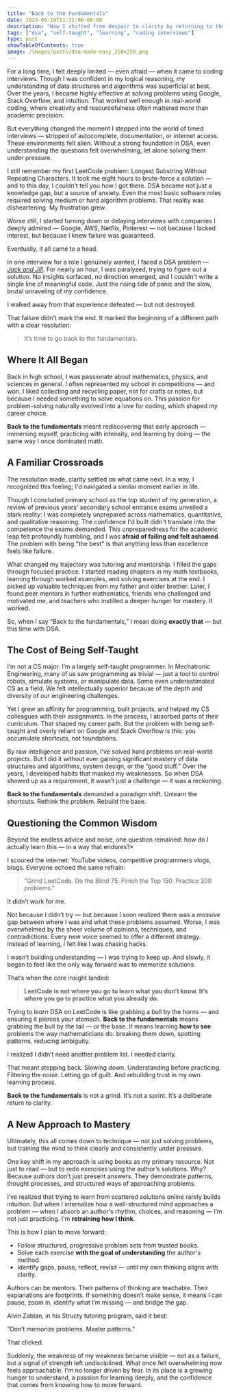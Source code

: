 ```yaml
---
title: "Back to the Fundamentals"
date: 2025-06-10T11:31:00-06:00
description: "How I shifted from despair to clarity by returning to the learning patterns that once defined my success in mathematics and problem-solving."
tags: ["dsa", "self-taught", "learning", "coding interviews"]
type: post
showTableOfContents: true
image: /images/posts/dsa-made-easy_250x250.png
---
```

For a long time, I felt deeply limited — even afraid — when it came to coding interviews. Though I was confident in my logical reasoning, my understanding of data structures and algorithms was superficial at best. Over the years, I became highly effective at solving problems using Google, Stack Overflow, and intuition. That worked well enough in real-world coding, where creativity and resourcefulness often mattered more than academic precision.

But everything changed the moment I stepped into the world of timed interviews — stripped of autocomplete, documentation, or internet access. These environments felt alien. Without a strong foundation in DSA, even understanding the questions felt overwhelming, let alone solving them under pressure.

I still remember my first LeetCode problem: Longest Substring Without Repeating Characters. It took me eight hours to brute-force a solution — and to this day, I couldn’t tell you how I got there. DSA became not just a knowledge gap, but a source of anxiety. Even the most basic software roles required solving medium or hard algorithm problems. That reality was disheartening. My frustration grew.

Worse still, I started turning down or delaying interviews with companies I deeply admired — Google, AWS, Netflix, Pinterest — not because I lacked interest, but because I knew failure was guaranteed.

Eventually, it all came to a head.

In one interview for a role I genuinely wanted, I faced a DSA problem — _[Jack and Jill](https://github.com/eiakoji-me/dsa-fundamentals-01/blob/main/arrays-and-strings/jack-and-jill.java)_. For nearly an hour, I was paralyzed, trying to figure out a solution. No insights surfaced, no direction emerged, and I couldn't write a single line of meaningful code. Just the rising tide of panic and the slow, brutal unraveling of my confidence.

I walked away from that experience defeated — but not destroyed.

That failure didn’t mark the end. It marked the beginning of a different path with a clear resolution:

> It’s time to go back to the fundamentals.

## Where It All Began

Back in high school, I was passionate about mathematics, physics, and sciences in general. I often represented my school in competitions — and won. I liked collecting and recycling paper, not for crafts or notes, but because I needed something to solve equations on. This passion for problem-solving naturally evolved into a love for coding, which shaped my career choice.

**Back to the fundamentals** meant rediscovering that early approach — immersing myself, practicing with intensity, and learning by doing — the same way I once dominated math.

## A Familiar Crossroads

The resolution made, clarity settled on what came next. In a way, I recognized this feeling; I'd navigated a similar moment earlier in life.

Though I concluded primary school as the top student of my generation, a review of previous years' secondary school entrance exams unveiled a stark reality: I was completely unprepared across mathematics, quantitative, and qualitative reasoning. The confidence I'd built didn't translate into the competence the exams demanded. This unpreparedness for the academic leap felt profoundly humbling, and I was **afraid of failing and felt ashamed**. The problem with being "the best" is that anything less than excellence feels like failure.

What changed my trajectory was tutoring and mentorship. I filled the gaps through focused practice. I started reading chapters in my math textbooks, learning through worked examples, and solving exercises at the end. I picked up valuable techniques from my father and older brother. Later, I found peer mentors in further mathematics, friends who challenged and motivated me, and teachers who instilled a deeper hunger for mastery. It worked.

So, when I say “Back to the fundamentals,” I mean doing **exactly that** — but this time with DSA.

## The Cost of Being Self-Taught

I’m not a CS major. I’m a largely self-taught programmer. In Mechatronic Engineering, many of us saw programming as trivial — just a tool to control robots, simulate systems, or manipulate data. Some even underestimated CS as a field. We felt intellectually superior because of the depth and diversity of our engineering challenges.

Yet I grew an affinity for programming, built projects, and helped my CS colleagues with their assignments. In the process, I absorbed parts of their curriculum. That shaped my career path. But the problem with being self-taught and overly reliant on Google and Stack Overflow is this: you accumulate shortcuts, not foundations.

By raw intelligence and passion, I’ve solved hard problems on real-world projects. But I did it without ever gaining significant mastery of data structures and algorithms, system design, or the “good stuff.” Over the years, I developed habits that masked my weaknesses. So when DSA showed up as a requirement, it wasn’t just a challenge — it was a reckoning.

**Back to the fundamentals** demanded a paradigm shift. Unlearn the shortcuts. Rethink the problem. Rebuild the base.

## Questioning the Common Wisdom

Beyond the endless advice and noise, one question remained: how do I actually learn this — in a way that endures?*

I scoured the internet: YouTube videos, competitive programmers vlogs, blogs. Everyone echoed the same refrain:

> "Grind LeetCode. Do the Blind 75. Finish the Top 150. Practice 300 problems."

It didn’t work for me.

Not because I didn’t try — but because I soon realized there was a *massive* gap between where I was and what these problems assumed. Worse, I was overwhelmed by the sheer volume of opinions, techniques, and contradictions. Every new voice seemed to offer a different strategy. Instead of learning, I felt like I was chasing hacks.

I wasn’t building understanding — I was trying to keep up. And slowly, it began to feel like the only way forward was to memorize solutions.

That’s when the core insight landed:

> **LeetCode is not where you go to learn what you don’t know. It’s where you go to practice what you already do.**

Trying to *learn* DSA on LeetCode is like grabbing a bull by the horns — and ensuring it pierces your stomach. **Back to the fundamentals** means grabbing the bull by the tail — or the base. It means learning **how to see** problems the way mathematicians do: breaking them down, spotting patterns, reducing ambiguity.

I realized I didn’t need another problem list. I needed clarity.

That meant stepping back. Slowing down. Understanding before practicing. Filtering the noise. Letting go of guilt. And rebuilding trust in my own learning process.

**Back to the fundamentals** is not a grind. It’s not a sprint. It’s a deliberate return to clarity.

## A New Approach to Mastery

Ultimately, this all comes down to technique — not just solving problems, but training the mind to think clearly and consistently under pressure.

One key shift in my approach is using books as my primary resource. Not just to read — but to redo exercises using the author’s solutions. Why? Because authors don’t just present answers. They demonstrate patterns, thought processes, and structured ways of approaching problems.

I’ve realized that trying to learn from scattered solutions online rarely builds intuition. But when I internalize how a well-structured mind approaches a problem — when I absorb an author's rhythm, choices, and reasoning — I’m not just practicing. I'm **retraining how I think**.

This is how I plan to move forward:

* Follow structured, progressive problem sets from trusted books.
* Solve each exercise **with the goal of understanding** the author's method.
* Identify gaps, pause, reflect, revisit — until my own thinking aligns with clarity.

Authors can be mentors. Their patterns of thinking are teachable. Their explanations are footprints. If something doesn’t make sense, it means I can pause, zoom in, identify what I’m missing — and bridge the gap.

Alvin Zablan, in his Structy tutoring program, said it best:

“Don’t memorize problems. Master patterns.”

That clicked.

Suddenly, the weakness of my weakness became visible — not as a failure, but a signal of strength left undisciplined. What once felt overwhelming now feels approachable. I'm no longer driven by fear. In its place is a growing hunger to understand, a passion for learning deeply, and the confidence that comes from knowing how to move forward.